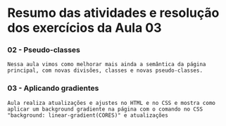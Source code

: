 # Resumo das atividades e resolução dos exercícios da Aula 03 #

### 02 - Pseudo-classes ###
    Nessa aula vimos como melhorar mais ainda a semântica da página principal, com novas divisões, classes e novas pseudo-classes.


### 03 - Aplicando gradientes ###
    Aula realiza atualizações e ajustes no HTML e no CSS e mostra como aplicar um background gradiente na página com o comando no CSS "background: linear-gradient(CORES)" e atualizações 